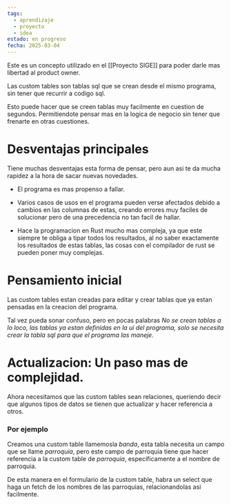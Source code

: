 ```yaml
---
tags:
  - aprendizaje
  - proyecto
  - idea
estado: en progreso
fecha: 2025-03-04
---
```

Este es un concepto utilizado en el [[Proyecto SIGE]] para poder darle mas libertad al product owner.

Las custom tables son tablas sql que se crean desde el mismo programa, sin tener que recurrir a codigo sql.

Esto puede hacer que se creen tablas muy facilmente en cuestion de segundos. Permitiendote pensar mas en la logica de negocio sin tener que frenarte en otras cuestiones.
# Desventajas principales
Tiene muchas desventajas esta forma de pensar, pero aun asi te da mucha rapidez a la hora de sacar nuevas novedades.

- El programa es mas propenso a fallar.

- Varios casos de usos en el programa pueden verse afectados debido a cambios en las columnas de estas, creando errores muy faciles de solucionar pero de una precedencia no tan facil de hallar.

- Hace la programacion en Rust mucho mas compleja, ya que este siempre te obliga a tipar todos los resultados, al no saber exactamente los resultados de estas tablas, las cosas con el compilador de rust se pueden poner muy complejas.
# Pensamiento inicial
Las custom tables estan creadas para editar y crear tablas que ya estan pensadas en la creacion del programa.

Tal vez pueda sonar confuso, pero en pocas palabras *No se crean tablas a lo loco, las tablas ya estan definidas en la ui del programa, solo se necesita crear la tabla sql para que el programa las maneje*.

# Actualizacion: Un paso mas de complejidad.
Ahora necesitamos que las custom tables sean relaciones, queriendo decir que algunos tipos de datos se tienen que actualizar y hacer referencia a otros.
### Por ejemplo

Creamos una custom table llamemosla _banda_, esta tabla necesita un campo que se llame _parroquia_, pero este campo de parroquia tiene que hacer referencia a la custom table de _parroquia_, especificamente a el nombre de parroquia.

De esta manera en el formulario de la custom table, habra un select que haga un fetch de los nombres de las parroquias, relacionandolas asi facilmente.